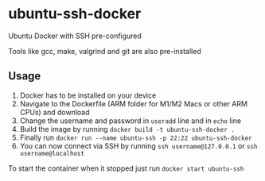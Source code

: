 # ubuntu-ssh-docker
Ubuntu Docker with SSH pre-configured

Tools like gcc, make, valgrind and git are also pre-installed

## Usage

  1.  Docker has to be installed on your device
  2.  Navigate to the Dockerfile (ARM folder for M1/M2 Macs or other ARM CPUs) and download
  3.  Change the username and password in `useradd` line and in `echo` line
  4.  Build the image by running ```docker build -t ubuntu-ssh-docker .```
  5.  Finally run `docker run --name ubuntu-ssh -p 22:22 ubuntu-ssh-docker` 
  6.  You can now connect via SSH by running `ssh username@127.0.0.1` or `ssh username@localhost`


To start the container when it stopped just run `docker start ubuntu-ssh`
